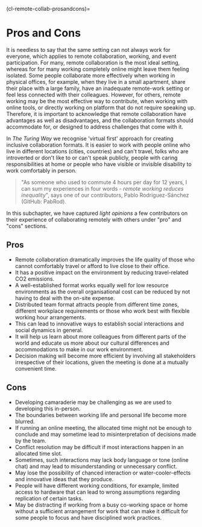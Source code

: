 (cl-remote-collab-prosandcons)=
# Pros and Cons

It is needless to say that the same setting can not always work for everyone, which applies to remote collaboration, working, and event participation.
For many, remote collaboration is the most ideal setting, whereas for for many working completely online might leave them feeling isolated.
Some people collaborate more effectively when working in physical offices, for example, when they live in a small apartment, share their place with a large family, have an inadequate remote-work setting or feel less connected with their colleagues.
However, for others, remote working may be the most effective way to contribute, when working with online tools, or directly working on platform that do not require speaking up.
Therefore, it is important to acknowledge that remote collaboration have advantages as well as disadvantages, and the collaboration formats should accommodate for, or designed to address challenges that come with it.

In *The Turing Way* we recognise 'virtual first' approach for creating inclusive collaboration formats.
It is easier to work with people online who live in different locations (cities, countries) and can't travel, folks who are introverted or don't like to or can't speak publicly, people with caring responsibilities at home or people who have visible or invisible disability to work comfortably in person.

> "As someone who used to commute 4 hours per day for 12 years, I can sum my experiences in four words - *remote working reduces inequality*", says one of our contributors, Pablo Rodríguez-Sánchez (GitHub: PabRod).

In this subchapter, we have captured *light opinions* a few contributors on their experience of collaborating remotely with others under "pro" and "cons" sections.

## Pros

- Remote collaboration dramatically improves the life quality of those who cannot comfortably travel or afford to live close to their office.
- It has a positive impact on the environment by reducing travel-related CO2 emissions.
- A well-established format works equally well for low resource environments as the overall organisational cost can be reduced by not having to deal with the on-site expense.
- Distributed team format attracts people from different time zones, different workplace requirements or those who work best with flexible working hour arrangements.
- This can lead to innovative ways to establish social interactions and social dynamics in general.
- It will help us learn about more colleagues from different parts of the world and educate us more about our cultural differences and accommodations to make in our work environment.
- Decision making will become more efficient by involving all stakeholders irrespective of their locations, given the meeting is done at a mutually convenient time.

## Cons

- Developing camaraderie may be challenging as we are used to developing this in-person.
- The boundaries between working life and personal life become more blurred.
- If running an online meeting, the allocated time might not be enough to conclude and may sometime lead to misinterpretation of decisions made by the team.
- Conflict resolution may be difficult if most interactions happen in an allocated time slot.
- Sometimes, such interactions may lack body language or tone (online chat) and may lead to misunderstanding or unnecessary conflict.
- May lose the possibility of chanced interaction or water-cooler-effects and innovative ideas that they produce.
- People will have different working conditions, for example, limited access to hardware that can lead to wrong assumptions regarding replication of certain tasks.
- May be distracting if working from a busy co-working space or home without a sufficient arrangement for work that can make it difficult for some people to focus and have disciplined work practices.
